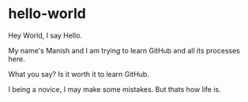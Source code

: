 # hello-world
Hey World, I say Hello.

My name's Manish and I am trying to learn GitHub and all its processes here.

What you say? Is it worth it to learn GitHub. 

I being a novice, I may make some mistakes. But thats how life is.
